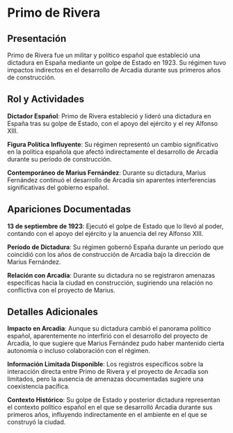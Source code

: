 # Primo de Rivera

## Presentación

Primo de Rivera fue un militar y político español que estableció una dictadura en España mediante un golpe de Estado en 1923. Su régimen tuvo impactos indirectos en el desarrollo de Arcadia durante sus primeros años de construcción.

## Rol y Actividades

**Dictador Español**: Primo de Rivera estableció y lideró una dictadura en España tras su golpe de Estado, con el apoyo del ejército y el rey Alfonso XIII.

**Figura Política Influyente**: Su régimen representó un cambio significativo en la política española que afectó indirectamente el desarrollo de Arcadia durante su período de construcción.

**Contemporáneo de Marius Fernández**: Durante su dictadura, Marius Fernández continuó el desarrollo de Arcadia sin aparentes interferencias significativas del gobierno español.

## Apariciones Documentadas

**13 de septiembre de 1923**: Ejecutó el golpe de Estado que lo llevó al poder, contando con el apoyo del ejército y la anuencia del rey Alfonso XIII.

**Período de Dictadura**: Su régimen gobernó España durante un período que coincidió con los años de construcción de Arcadia bajo la dirección de Marius Fernández.

**Relación con Arcadia**: Durante su dictadura no se registraron amenazas específicas hacia la ciudad en construcción, sugiriendo una relación no conflictiva con el proyecto de Marius.

## Detalles Adicionales

**Impacto en Arcadia**: Aunque su dictadura cambió el panorama político español, aparentemente no interfirió con el desarrollo del proyecto de Arcadia, lo que sugiere que Marius Fernández pudo haber mantenido cierta autonomía o incluso colaboración con el régimen.

**Información Limitada Disponible**: Los registros específicos sobre la interacción directa entre Primo de Rivera y el proyecto de Arcadia son limitados, pero la ausencia de amenazas documentadas sugiere una coexistencia pacífica.

**Contexto Histórico**: Su golpe de Estado y posterior dictadura representan el contexto político español en el que se desarrolló Arcadia durante sus primeros años, influyendo indirectamente en el ambiente en el que se construyó la ciudad.